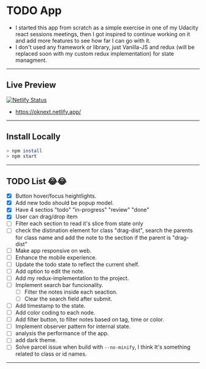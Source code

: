# TODO App

- I started this app from scratch as a simple exercise in one of my Udacity react sessions meetings, then I got inspired to continue working on it and add more features to see how far I can go with it.
- I don't used any framework or library, just Vanilla-JS and redux (will be replaced soon with my custom redux implementation) for state managment.

---

## Live Preview

[![Netlify Status](https://api.netlify.com/api/v1/badges/3520050d-b577-4381-b9e5-d02151e3ee0f/deploy-status)](https://app.netlify.com/sites/oknext/deploys)

- https://oknext.netlify.app/

---

## Install Locally

```sh
> npm install
> npm start
```

---

## TODO List 😂😂

- [x] Button hover/focus heightlights.
- [x] Add new todo should be popup model.
- [x] Have 4 sectios "todo" "in-progress" "review" "done"
- [x] User can drag/drop item
- [ ] Filter each section to read it's slice from state only
- [ ] check the distination element for class "drag-dist", search the parents for class name and add the note to the section if the parent is "drag-dist"
- [ ] Make app responsive on web.
- [ ] Enhance the mobile experience.
- [ ] Update the todo state to reflect the current shelf.
- [ ] Add option to edit the note.
- [ ] Add my redux-implementation to the project.
- [ ] Implement search bar funcionality.
  - [ ] Filter the notes inside each seaction.
  - [ ] Clear the search field after submit.
- [ ] Add timestamp to the state.
- [ ] Add color coding to each node.
- [ ] Add filter button, to filter notes based on tag, time or color.
- [ ] Implement observer pattern for internal state.
- [ ] analysis the performance of the app.
- [ ] add dark theme.
- [ ] Solve parcel issue when build with `--no-minify`, I think It's something related to class or id names.

---
